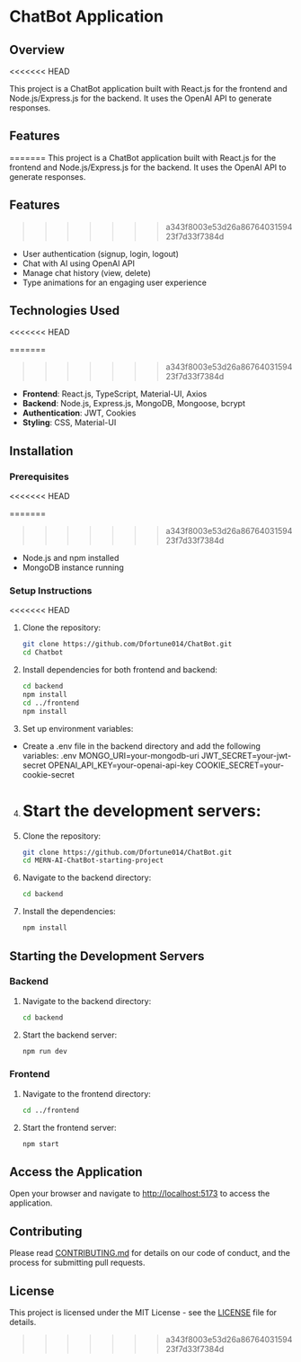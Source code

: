 # ChatBot Application

## Overview

<<<<<<< HEAD

This project is a ChatBot application built with React.js for the frontend and Node.js/Express.js for the backend. It uses the OpenAI API to generate responses.

## Features

=======
This project is a ChatBot application built with React.js for the frontend and Node.js/Express.js for the backend. It uses the OpenAI API to generate responses.

## Features

> > > > > > > a343f8003e53d26a8676403159423f7d33f7384d

- User authentication (signup, login, logout)
- Chat with AI using OpenAI API
- Manage chat history (view, delete)
- Type animations for an engaging user experience

## Technologies Used

<<<<<<< HEAD

=======

> > > > > > > a343f8003e53d26a8676403159423f7d33f7384d

- **Frontend**: React.js, TypeScript, Material-UI, Axios
- **Backend**: Node.js, Express.js, MongoDB, Mongoose, bcrypt
- **Authentication**: JWT, Cookies
- **Styling**: CSS, Material-UI

## Installation

### Prerequisites

<<<<<<< HEAD

=======

> > > > > > > a343f8003e53d26a8676403159423f7d33f7384d

- Node.js and npm installed
- MongoDB instance running

### Setup Instructions

<<<<<<< HEAD

1. Clone the repository:
   ```bash
   git clone https://github.com/Dfortune014/ChatBot.git
   cd Chatbot
   ```
2. Install dependencies for both frontend and backend:
   ```bash
   cd backend
   npm install
   cd ../frontend
   npm install
   ```
3. Set up environment variables:

- Create a .env file in the backend directory and add the following variables:
  .env
  MONGO_URI=your-mongodb-uri
  JWT_SECRET=your-jwt-secret
  OPENAI_API_KEY=your-openai-api-key
  COOKIE_SECRET=your-cookie-secret

4. # Start the development servers:
1. Clone the repository:
   ```bash
   git clone https://github.com/Dfortune014/ChatBot.git
   cd MERN-AI-ChatBot-starting-project

   ```
1. Navigate to the backend directory:

   ```bash
   cd backend
   ```

1. Install the dependencies:

   ```bash
   npm install
   ```

## Starting the Development Servers

### Backend

1. Navigate to the backend directory:

   ```bash
   cd backend
   ```

2. Start the backend server:

   ```bash
   npm run dev
   ```

### Frontend

1. Navigate to the frontend directory:

   ```bash
   cd ../frontend
   ```

2. Start the frontend server:

   ```bash
   npm start
   ```

## Access the Application

Open your browser and navigate to [http://localhost:5173](http://localhost:5173) to access the application.

## Contributing

Please read [CONTRIBUTING.md](CONTRIBUTING.md) for details on our code of conduct, and the process for submitting pull requests.

## License

This project is licensed under the MIT License - see the [LICENSE](LICENSE) file for details.

> > > > > > > a343f8003e53d26a8676403159423f7d33f7384d
